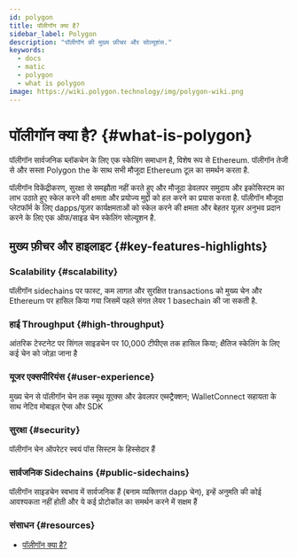 ```yaml
---
id: polygon
title: पॉलीगॉन क्या है?
sidebar_label: Polygon
description: "पॉलीगॉन की मुख्य फ़ीचर और सोल्यूशंस."
keywords:
  - docs
  - matic
  - polygon
  - what is polygon
image: https://wiki.polygon.technology/img/polygon-wiki.png
---
```


# पॉलीगॉन क्या है? {#what-is-polygon}

पॉलीगॉन सार्वजनिक ब्लॉकचेन के लिए एक स्केलिंग समाधान है, विशेष रूप से Ethereum. पॉलीगॉन तेजी से और सस्ता Polygon the के साथ सभी मौजूदा Ethereum टूल का समर्थन करता है.

पॉलीगॉन विकेंद्रीकरण, सुरक्षा से समझौता नहीं करते हुए और मौजूदा डेवलपर समुदाय और इकोसिस्टम का लाभ उठाते हुए स्केल करने की क्षमता और प्रयोज्य मुद्दों को हल करने का प्रयास करता है. पॉलीगॉन मौजूदा प्लेटफॉर्म के लिए dapps/यूज़र कार्यक्षमताओं को स्केल करने की क्षमता और बेहतर यूज़र अनुभव प्रदान करने के लिए एक ​ऑफ/साइड चेन स्केलिंग सोल्यूशन है.

## मुख्य फ़ीचर और हाइलाइट {#key-features-highlights}

### Scalability {#scalability}
पॉलीगॉन sidechains पर फास्ट, कम लागत और सुरक्षित transactions को मुख्य चेन और Ethereum पर हासिल किया गया जिसमें पहले संगत लेयर 1 basechain की जा सकती है.

### हाई Throughput {#high-throughput}
आंतरिक टेस्टनेट पर सिंगल साइडचेन पर 10,000 टीपीएस तक हासिल किया; क्षैतिज स्केलिंग के लिए कई चेन को जोड़ा जाना है

### यूजर एक्सपीरियंस {#user-experience}
मुख्य चेन से पॉलीगॉन चेन तक स्मूथ यूएक्स और डेवलपर एब्स्ट्रैक्शन; WalletConnect सहायता के साथ नेटिव मोबाइल ऐप्स और SDK

### सुरक्षा {#security}
पॉलीगॉन चेन ऑपरेटर स्वयं पॉस सिस्टम के हिस्सेदार हैं

### सार्वजनिक Sidechains {#public-sidechains}
पॉलीगॉन साइडचेन स्वभाव में सार्वजनिक हैं (बनाम व्यक्तिगत dapp चेन), इन्हें अनुमति की कोई आवश्यकता नहीं होती और ये कई प्रोटोकॉल का समर्थन करने में सक्षम हैं

### संसाधन {#resources}

* [पॉलीगॉन क्या है?](https://medium.com/matic-network/what-is-matic-network-466a2c493ae1)